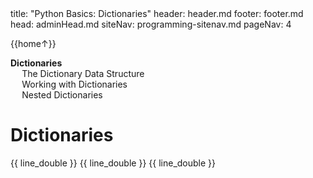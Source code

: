 <frontmatter>
title: "Python Basics: Dictionaries"
header: header.md
footer: footer.md
head: adminHead.md
siteNav: programming-sitenav.md
pageNav: 4
</frontmatter>

<div class="website-content" id="main">
<div id="toc">

{{home↑}}
* [**Dictionaries**](#lists)
  * [The Dictionary Data Structure](#the-dictionary-data-structure)
  * [Working with Dictionaries](#working-with-dictionaries)
  * [Nested Dictionaries](#nested-dictionaries)

  
</div>
<div id="main">

# Dictionaries

<include src="../dictionaries-intro/text.md" />{{ line_double }}
<include src="../dictionaries-workingWith/text.md" />{{ line_double }}
<include src="../dictionaries-nested/text.md" />{{ line_double }}

</div>
</div>